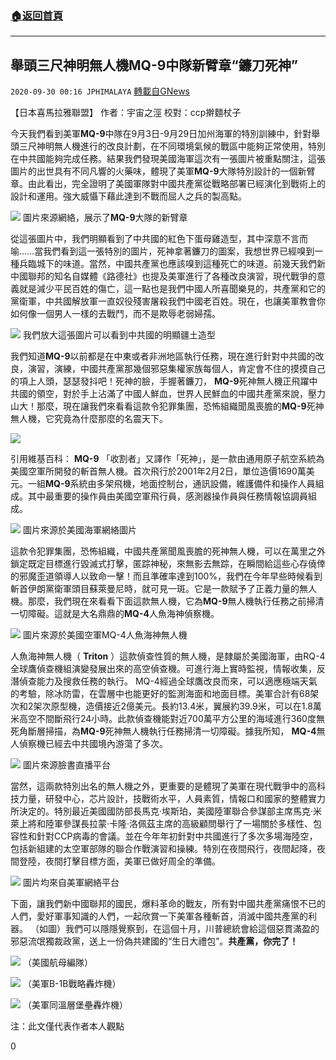 ###  [:house:返回首頁](https://github.com/ourhimalayas/txt)
---

## 舉頭三尺神明無人機MQ-9中隊新臂章“鐮刀死神”
`2020-09-30 00:16 JPHIMALAYA` [轉載自GNews](https://gnews.org/zh-hant/392333/)

【日本喜馬拉雅聯盟】 作者：宇宙之涇 校對：ccp擀麵杖子

今天我們看到美軍**MQ-9**中隊在9月3日-9月29日加州海軍的特別訓練中，針對舉頭三尺神明無人機進行的改良計劃，在不同環境氣候的戰區中能夠正常使用，特別在中共國能夠完成任務。結果我們發現美國海軍這次有一張圖片被重點關注，這張圖片的出世具有不同凡響的火藥味，體現了美軍**MQ-9**大隊特別設計的一個新臂章。由此看出，完全證明了美國軍隊對中國共產黨從戰略部署已經演化到戰術上的設計和運用。強大威懾下藉此達到不戰而屈人之兵的製高點。

![]()![](https://s3.amazonaws.com/gnews-media-offload/wp-content/uploads/2020/09/29235347/1-168.png)
圖片來源網絡，展示了**MQ-9**大隊的新臂章

從這張圖片中，我們明顯看到了中共國的紅色下蛋母雞造型，其中深意不言而喻……當我們看到這一張特別的圖片，死神拿著鐮刀的圖案，我想世界已經嗅到一種兵臨城下的味道。當然，中國共產黨也應該嗅到這種死亡的味道。前幾天我們新中國聯邦的知名自媒體《路德社》也提及美軍進行了各種改良演習，現代戰爭的意義就是減少平民百姓的傷亡，這一點也是我們中國人所喜聞樂見的，共產黨和它的黨衛軍，中共國解放軍一直奴役殘害屠殺我們中國老百姓。現在，也讓美軍教會你如何像一個男人一樣的去戰鬥，而不是欺辱老弱婦孺。

![]()![](https://s3.amazonaws.com/gnews-media-offload/wp-content/uploads/2020/09/29234949/image0-108.jpg)
我們放大這張圖片可以看到中共國的明顯疆土造型

我們知道**MQ-9**以前都是在中東或者非洲地區執行任務，現在進行針對中共國的改良，演習，演練，中國共產黨那幾個邪惡集權家族每個人，肯定會不住的摸摸自己的項上人頭，瑟瑟發抖吧！死神的臉，手握著鐮刀， **MQ-9**死神無人機正飛躍中共國的領空，對於手上沾滿了中國人鮮血，世界人民鮮血的中國共產黨來說，壓力山大！那麼，現在讓我們來看看這款令犯罪集團，恐怖組織聞風喪膽的**MQ-9**死神無人機，它究竟為什麼那麼的名震天下。

![]()![](https://s3.amazonaws.com/gnews-media-offload/wp-content/uploads/2020/09/30000148/3-67.png)

引用維基百科： **MQ-9** 「收割者」又譯作「死神」，是一款由通用原子航空系統為美國空軍所開發的斬首無人機。首次飛行於2001年2月2日，單位造價1690萬美元。一組**MQ-9**系統由多架飛機，地面控制台，通訊設備，維護備件和操作人員組成。其中最重要的操作員由美國空軍飛行員，感測器操作員與任務情報協調員組成。

![]()![](https://s3.amazonaws.com/gnews-media-offload/wp-content/uploads/2020/09/30000529/4-54.png)
圖片來源於美國海軍網絡圖片

這款令犯罪集團，恐怖組織，中國共產黨聞風喪膽的死神無人機，可以在萬里之外鎖定既定目標進行毀滅式打擊，匿踪神秘，來無影去無踪，在瞬間給這些心存僥倖的邪魔歪道領導人以致命一擊！而且準確率達到100%，我們在今年早些時候看到斬首伊朗黨衛軍頭目蘇萊曼尼時，就可見一斑。它是一款賦予了正義力量的無人機。那麼，我們現在來看看下面這款無人機，它為**MQ-9**無人機執行任務之前掃清一切障礙。這就是大名鼎鼎的**MQ-4**人魚海神偵察機。

![]()![](https://s3.amazonaws.com/gnews-media-offload/wp-content/uploads/2020/09/30000615/5-35.png)
圖片來源於美國空軍MQ-4人魚海神無人機

人魚海神無人機（ **Triton** ）這款偵查性質的無人機，是隸屬於美國海軍，由RQ-4全球鷹偵查機組演變發展出來的高空偵查機。可進行海上實時監視，情報收集，反潛偵查能力及搜救任務的執行。 MQ-4經過全球鷹改良而來，可以適應極端天氣的考驗，除冰防雷，在雲層中也能更好的監測海面和地面目標。美軍合計有68架次和2架次原型機，造價接近2億美元。長約13.4米，翼展約39.9米，可以在1.8萬米高空不間斷飛行24小時。此款偵查機能對近700萬平方公里的海域進行360度無死角斷層掃描，為**MQ-9**死神無人機執行任務掃清一切障礙。據我所知， **MQ-4**無人偵察機已經去中共國境內游蕩了多次。

![]()![](https://s3.amazonaws.com/gnews-media-offload/wp-content/uploads/2020/09/30000855/6-22.png)
圖片來源臉書直播平台

當然，這兩款特別出名的無人機之外，更重要的是體現了美軍在現代戰爭中的高科技力量，研發中心，芯片設計，技戰術水平，人員素質，情報口和國家的整體實力所決定的。特別最近美國國防部長馬克·埃斯珀，美國陸軍聯合參謀部主席馬克·米萊上將和陸軍參謀長拉蒙·卡隆·洛佩茲主席的高級顧問舉行了一場關於多樣性、包容性和針對CCP病毒的會議。並在今年年初針對中共國進行了多次多場海陸空，包括新組建的太空軍部隊的聯合作戰演習和操練。特別在夜間飛行，夜間起降，夜間登陸，夜間打擊目標方面，美軍已做好周全的準備。

![]()![](https://s3.amazonaws.com/gnews-media-offload/wp-content/uploads/2020/09/30001001/7-14.png)
圖片均來自美軍網絡平台

下面，讓我們新中國聯邦的國民，爆料革命的戰友，所有對中國共產黨痛恨不已的人們，愛好軍事知識的人們，一起欣賞一下美軍各種斬首，消滅中國共產黨的利器。 （如圖）我們可以隱隱覺察到，在這個十月，川普總統會給這個惡貫滿盈的邪惡流氓獨裁政黨，送上一份偽共建國的“生日大禮包”。**共產黨，你完了！**

![]()![](https://s3.amazonaws.com/gnews-media-offload/wp-content/uploads/2020/09/30001159/8-12.png) （美國航母編隊）

![]()![](https://s3.amazonaws.com/gnews-media-offload/wp-content/uploads/2020/09/30001435/11-10.png) （美軍B-1B戰略轟炸機）

![]()![](https://s3.amazonaws.com/gnews-media-offload/wp-content/uploads/2020/09/30001551/12-7.png) （美軍同溫層堡壘轟炸機）

注：此文僅代表作者本人觀點



0
